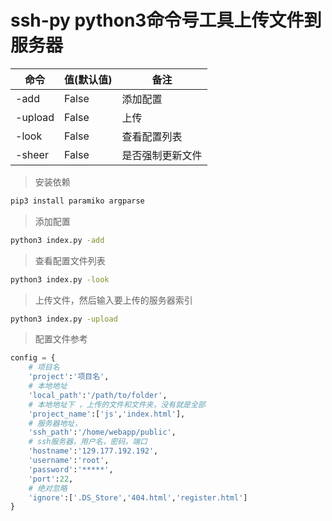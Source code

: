 # ssh-py python3命令号工具上传文件到服务器

 命令 |值(默认值)| 备注 
 --- |---- | ---
 -add		|	False	| 添加配置
 -upload 	|	False	| 上传
 -look 	|	False	| 查看配置列表
 -sheer 	|	False	| 是否强制更新文件
 

> 安装依赖

```bash
pip3 install paramiko argparse
```

> 添加配置

```bash
python3 index.py -add
```

> 查看配置文件列表

```bash
python3 index.py -look
```
> 上传文件，然后输入要上传的服务器索引

```bash
python3 index.py -upload
```


> 配置文件参考

```python
config = {
	# 项目名
	'project':'项目名',
	# 本地地址
	'local_path':'/path/to/folder',
	# 本地地址下 ，上传的文件和文件夹，没有就是全部
	'project_name':['js','index.html'],
	# 服务器地址，
	'ssh_path':'/home/webapp/public',
	# ssh服务器，用户名，密码，端口
	'hostname':'129.177.192.192',
	'username':'root',
	'password':'*****',
	'port':22,
	# 绝对忽略
	'ignore':['.DS_Store','404.html','register.html']
}
```